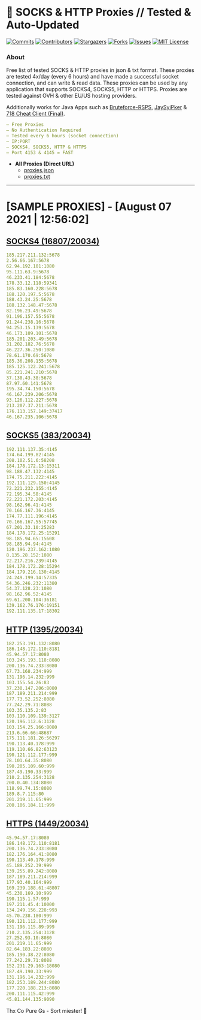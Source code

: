 <!-- MARKDOWN LINKS & IMAGES -->
<!-- https://www.markdownguide.org/basic-syntax/#reference-style-links -->
[contributors-shield]: https://img.shields.io/github/contributors/KaiBurton/free-proxies-autoupdated?style=for-the-badge
[contributors-url]: https://github.com/KaiBurton/free-proxies-autoupdated/graphs/contributors
[forks-shield]: https://img.shields.io/github/forks/KaiBurton/free-proxies-autoupdated?style=for-the-badge
[forks-url]: https://github.com/KaiBurton/free-proxies-autoupdated/network/members
[stars-shield]: https://img.shields.io/github/stars/KaiBurton/free-proxies-autoupdated?style=for-the-badge
[stars-url]: https://github.com/KaiBurton/free-proxies-autoupdated/stargazers
[issues-shield]: https://img.shields.io/github/issues/KaiBurton/free-proxies-autoupdated?style=for-the-badge
[issues-url]: https://github.com/KaiBurton/free-proxies-autoupdated/issues
[license-shield]: https://img.shields.io/github/license/KaiBurton/free-proxies-autoupdated?style=for-the-badge
[license-url]: https://github.com/KaiBurton/free-proxies-autoupdated/blob/main/LICENSE
[commit-shield]: https://img.shields.io/github/last-commit/KaiBurton/free-proxies-autoupdated?style=for-the-badge
[commit-url]: https://github.com/KaiBurton/free-proxies-autoupdated/commits/main

# 🎁 SOCKS & HTTP Proxies // Tested & Auto-Updated

[![Commits][commit-shield]][commit-url]
[![Contributors][contributors-shield]][contributors-url]
[![Stargazers][stars-shield]][stars-url]
[![Forks][forks-shield]][forks-url]
[![Issues][issues-shield]][issues-url]
[![MIT License][license-shield]][license-url]

### About
Free list of tested SOCKS & HTTP proxies in json & txt format. These proxies are tested 4x/day (every 6 hours) and have made a successful socket connection, and can write & read data. These proxies can be used by any application that supports SOCKS4, SOCKS5, HTTP or HTTPS. Proxies are tested against OVH & other EU/US hosting providers.

Additionally works for Java Apps such as [Bruteforce-RSPS](https://github.com/KaiBurton/Bruteforce-RSPS), [JaySyiPker](https://github.com/JayArrowz/JaySyiPker) & [718 Cheat Client (Final)](https://github.com/KaiBurton/718-Cheat-Client-Final). 

```yaml
— Free Proxies
— No Authentication Required
— Tested every 6 hours (socket connection)
— IP:PORT
— SOCKS4, SOCKS5, HTTP & HTTPS
— Port 4153 & 4145 = FAST
```

- **All Proxies (Direct URL)**
  - [proxies.json](https://raw.githubusercontent.com/KaiBurton/free-proxies-autoupdated/main/proxies.json)
  - [proxies.txt](https://raw.githubusercontent.com/KaiBurton/free-proxies-autoupdated/main/proxies.txt)

---

# [SAMPLE PROXIES] - [August 07 2021 | 12:56:02]

## [SOCKS4 (16807/20034)](https://raw.githubusercontent.com/KaiBurton/free-proxies-autoupdated/main/proxies-socks4.txt)
```yaml
185.217.211.132:5678
2.56.66.167:5678
62.94.192.101:1080
95.111.63.9:5678
46.233.41.184:5678
178.33.12.118:59341
185.83.160.228:5678
188.120.197.5:5678
188.43.24.25:5678
188.132.148.47:5678
82.196.23.49:5678
91.196.157.55:5678
91.244.238.16:5678
94.253.15.139:5678
46.173.109.101:5678
185.201.203.49:5678
31.202.182.76:5678
46.227.36.250:1080
78.61.170.69:5678
185.36.208.155:5678
185.125.122.241:5678
85.221.241.210:5678
37.130.43.38:5678
87.97.60.141:5678
195.34.74.150:5678
46.167.239.206:5678
93.126.112.227:5678
213.207.37.211:5678
176.113.157.149:37417
46.167.235.106:5678
```

## [SOCKS5 (383/20034)](https://raw.githubusercontent.com/KaiBurton/free-proxies-autoupdated/main/proxies-socks5.txt)
```yaml
192.111.137.35:4145
174.64.199.82:4145
208.102.51.6:58208
184.178.172.13:15311
98.188.47.132:4145
174.75.211.222:4145
192.111.129.150:4145
72.221.232.155:4145
72.195.34.58:4145
72.221.172.203:4145
98.162.96.41:4145
70.166.167.36:4145
174.77.111.196:4145
70.166.167.55:57745
67.201.33.10:25283
184.178.172.25:15291
98.185.94.65:15608
98.185.94.94:4145
120.196.237.162:1080
8.135.28.152:1080
72.217.216.239:4145
184.178.172.28:15294
184.179.216.130:4145
24.249.199.14:57335
54.36.246.232:11380
54.37.128.23:1080
98.162.96.52:4145
69.61.200.104:36181
139.162.76.176:19151
192.111.135.17:18302
```

## [HTTP (1395/20034)](https://raw.githubusercontent.com/KaiBurton/free-proxies-autoupdated/main/proxies-http.txt)
```yaml
182.253.191.132:8080
186.148.172.110:8181
45.94.57.17:8080
103.245.193.118:8080
200.136.74.233:8080
67.73.168.234:999
131.196.14.232:999
103.155.54.26:83
37.230.147.206:8080
187.189.211.214:999
177.73.52.252:8080
77.242.29.71:8088
103.35.135.2:83
103.110.109.139:3127
120.196.112.6:3128
103.154.25.166:8080
213.6.66.66:48687
175.111.181.26:56297
190.113.40.178:999
119.110.66.82:63123
190.121.112.177:999
78.101.64.35:8080
190.205.109.60:999
187.49.190.33:999
210.2.135.254:3128
200.0.40.134:8080
118.99.74.15:8080
189.8.7.115:80
201.219.11.65:999
200.106.184.11:999
```

## [HTTPS (1449/20034)](https://raw.githubusercontent.com/KaiBurton/free-proxies-autoupdated/main/proxies-https.txt)
```yaml
45.94.57.17:8080
186.148.172.110:8181
200.136.74.233:8080
182.176.164.41:8080
190.113.40.178:999
45.189.252.39:999
139.255.89.242:8080
187.189.211.214:999
177.93.40.164:999
169.239.188.61:48807
45.230.169.10:999
190.115.1.57:999
197.211.45.4:10000
134.249.156.228:993
45.70.238.180:999
190.121.112.177:999
131.196.115.89:999
210.2.135.254:3128
27.252.93.10:8080
201.219.11.65:999
82.64.183.22:8080
185.190.38.22:8080
77.242.29.71:8088
152.231.29.163:18080
187.49.190.33:999
131.196.14.232:999
182.253.189.244:8080
177.220.188.213:8080
200.111.115.42:999
45.81.144.135:9090
```



Thx Co Pure Gs - Sort miester! 💟